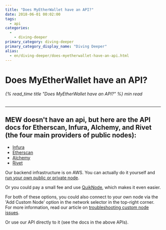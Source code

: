 ```yaml
---
title: "Does MyEtherWallet have an API?"
date: 2018-06-01 00:02:00
tags:
  - api
categories:
  - 
    - diving-deeper
primary_category: diving-deeper
primary_category_display_name: "Diving Deeper"
alias:
  - en/diving-deeper/does-myetherwallet-have-an-api.html
---
```


# **Does MyEtherWallet have an API?**

###### {% read_time title "Does MyEtherWallet have an API?" %} min read

* * *

## **MEW doesn't have an api, but here are the API docs for Etherscan, Infura, Alchemy, and Rivet (the four main providers of public nodes):**

-   [Infura](https://infura.io/#how-to)
-   [Etherscan](https://etherscan.io/apis)
-   [Alchemy](https://docs.alchemyapi.io/)
-   [Rivet](https://rivet.cloud/)

Our backend infrastructure is on AWS. You can actually do it yourself and [run your own public or private node](https://github.com/MyEtherWallet/docker-geth-lb).

Or you could pay a small fee and use [QuikNode](https://quiknode.io/), which makes it even easier.

For both of these options, you could also connect to your own node via the 'Add Custom Node' option in the network selector in the top-right corner. For more information, read our article on [troubleshooting custom node issues](/@@@@@@/networks-and-nodes/unable-to-connect-to-custom-node/).

Or use our API directly to it (see the docs in the above APIs).
